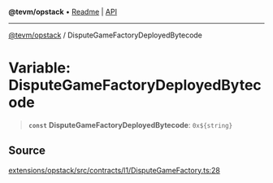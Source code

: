 **@tevm/opstack** • [Readme](../README.md) \| [API](../globals.md)

***

[@tevm/opstack](../README.md) / DisputeGameFactoryDeployedBytecode

# Variable: DisputeGameFactoryDeployedBytecode

> **`const`** **DisputeGameFactoryDeployedBytecode**: ```0x${string}```

## Source

[extensions/opstack/src/contracts/l1/DisputeGameFactory.ts:28](https://github.com/evmts/tevm-monorepo/blob/main/extensions/opstack/src/contracts/l1/DisputeGameFactory.ts#L28)
